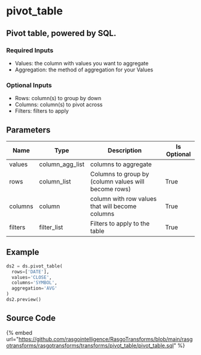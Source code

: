 

# pivot_table

## Pivot table, powered by SQL.

### Required Inputs
- Values: the column with values you want to aggregate
- Aggregation: the method of aggregation for your Values

### Optional Inputs
- Rows: column(s) to group by down
- Columns: column(s) to pivot across
- Filters: filters to apply


## Parameters

|  Name   |      Type       |                     Description                      | Is Optional |
| ------- | --------------- | ---------------------------------------------------- | ----------- |
| values  | column_agg_list | columns to aggregate                                 |             |
| rows    | column_list     | Columns to group by (column values will become rows) | True        |
| columns | column          | column with row values that will become columns      | True        |
| filters | filter_list     | Filters to apply to the table                        | True        |


## Example

```python
ds2 = ds.pivot_table(
  rows=['DATE'],
  values='CLOSE',
  columns='SYMBOL',
  aggregation='AVG'
)
ds2.preview()
```

## Source Code

{% embed url="https://github.com/rasgointelligence/RasgoTransforms/blob/main/rasgotransforms/rasgotransforms/transforms/pivot_table/pivot_table.sql" %}

